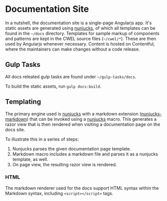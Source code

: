 # Documentation Site

In a nutshell, the documentation site is a single-page Angularjs app. It's
static assets are generated using [nunjucks](https://mozilla.github.io/nunjucks/),
of which all templates can be found in the `~/docs` directory. Templates for
sample markup of components and patterns are kept in the
CWEL source files (`~/cwel/*`). These are then used by Angularjs whenever
necessary. Content is hosted on Contentful, where the maintainers can make
changes without a code release.

## Gulp Tasks

All docs releated gulp tasks are found under `~/gulp-tasks/docs`.

To build the static assets, run `gulp docs:build`.

## Templating

The primary engine used is [nunjucks](https://mozilla.github.io/nunjucks/)
with a markdown extension
([nunjucks-markdown](https://www.npmjs.com/package/nunjucks-markdown)) that can
be invoked using a [nunjucks](https://mozilla.github.io/nunjucks/) macro. This
generates a razor view that is then rendered when visiting a documentation page
on the docs site.

To illustrate this in a series of steps:

1. Nunjucks parses the given documentation page template.
2. Markdown macro includes a markdown file and parses it as a nunjucks template,
as well.
3. On page view, the resulting razor view is rendered.

### HTML

The markdown renderer used for the docs support HTML syntax within the Markdown
syntax, including `<script></script>` tags.
